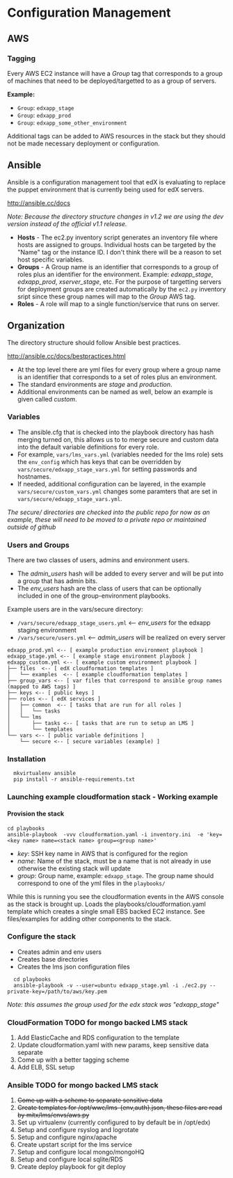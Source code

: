 # Configuration Management
## AWS

### Tagging

Every AWS EC2 instance will have a *Group* tag that corresponds to a group of machines that need to be deployed/targetted to as a group of servers. 

**Example:**
* `Group`: `edxapp_stage`
* `Group`: `edxapp_prod`
* `Group`: `edxapp_some_other_environment`
 
Additional tags can be added to AWS resources in the stack but they should not be made necessary deployment or configuration.

## Ansible

Ansible is a configuration management tool that edX is evaluating to replace the puppet environment 
that is currently being used for edX servers.

http://ansible.cc/docs

_Note: Because the directory structure changes in v1.2 we are using the dev version instead of the official v1.1 release._


* __Hosts__ -  The ec2.py inventory script generates an inventory file where hosts are assigned to groups. Individual hosts can be targeted by the "Name" tag or the instance ID. I don't think there will be a reason to set host specific variables.
* __Groups__ - A Group name is an identifier that corresponds to a group of roles plus an identifier for the environment.  Example: _edxapp_stage_, _edxapp_prod_, _xserver_stage_, etc.  For the purpose of targetting servers for deployment groups are created automatically by the `ec2.py` inventory sript since these group names will map to the _Group_ AWS tag. 
* __Roles__  - A role will map to a single function/service that runs on server.

## Organization

The directory structure should follow Ansible best practices.

http://ansible.cc/docs/bestpractices.html

* At the top level there are yml files for every group where a group name is an identifier that corresponds to a set of roles plus an environment.  
* The standard environments are _stage_ and _production_.
* Additional environments can be named as well, below an example is given called _custom_.


### Variables

* The ansible.cfg that is checked into the playbook directory has hash merging turned on, this allows
us to to merge secure and custom data into the default variable definitions for every role.
* For example, `vars/lms_vars.yml` (variables needed for the lms role) sets the `env_config` which has keys that can be overridden by `vars/secure/edxapp_stage_vars.yml` for setting passwords and hostnames.  
* If needed, additional configuration can be layered, in the example `vars/secure/custom_vars.yml` changes some paramters that are set in `vars/secure/edxapp_stage_vars.yml`.

_The secure/ directories are checked into the public repo for now as an example, these will need to be moved to a private repo or maintained outside of github_

### Users and Groups

There are two classes of users, admins and environment users.

* The *admin_users* hash will be added to every server and will be put into a group that has admin bits.
* The *env_users* hash are the class of users that can be optionally included in one of the group-environment playbooks.


Example users are in the vars/secure directory:

* `/vars/secure/edxapp_stage_users.yml` <-- *env_users* for the edxapp staging environment  
* `/vars/secure/users.yml` <-- *admin_users* will be realized on every server


```
edxapp_prod.yml <-- [ example production environment playbook ]
edxapp_stage.yml <-- [ example stage environment playbook ]
edxapp_custom.yml <-- [ example custom environment playbook ]
├── files  <-- [ edX cloudformation templates ]
│   └── examples  <-- [ example cloudformation templates ]
├── group_vars <-- [ var files that correspond to ansible group names (mapped to AWS tags) ]
├── keys <-- [ public keys ]
├── roles <-- [ edX services ]
│   ├── common  <-- [ tasks that are run for all roles ]
│   │   └── tasks
│   └── lms 
│       ├── tasks <-- [ tasks that are run to setup an LMS ]
│       └── templates
└── vars <-- [ public variable definitions ]
    └── secure <-- [ secure variables (example) ]

```
    

### Installation

```
  mkvirtualenv ansible
  pip install -r ansible-requirements.txt
```

### Launching example cloudformation stack - Working example

#### Provision the stack

  ```
  cd playbooks
  ansible-playbook  -vvv cloudformation.yaml -i inventory.ini  -e 'key=<key name> name=<stack name> group=<group name>'
  ```
  
* _key_: SSH key name in AWS that is configured for the region
* _name_: Name of the stack, must be a name that is not already in use otherwise the existing stack will update
* _group_: Group name, example: `edxapp_stage`.  The group name should correspond to one of the yml files in the `playbooks/`


While this is running you see the cloudformation events in the AWS console as the stack is brought up.
Loads the playbooks/cloudformation.yaml template which creates a single small EBS backed EC2 instance.
See files/examples for adding other components to the stack.


  
### Configure the stack

* Creates admin and env users
* Creates base directories
* Creates the lms json configuration files

```
  cd playbooks
  ansible-playbook -v --user=ubuntu edxapp_stage.yml -i ./ec2.py --private-key=/path/to/aws/key.pem
```

*Note: this assumes the group used for the edx stack was "edxapp_stage"*



### CloudFormation TODO for mongo backed LMS stack

1. Add ElasticCache and RDS configuration to the template
2. Update cloudformation.yaml with new params, keep sensitive data separate
3. Come up with a better tagging scheme
4. Add ELB, SSL setup

### Ansible TODO for mongo backed LMS stack

1. ~~Come up with a scheme to separate sensitive data~~
2. ~~Create templates for /opt/wwc/lms-{env,auth}.json, these files are read by mitx/lms/envs/aws.py~~
3. Set up virtualenv (currently configured to by default be in /opt/edx)
4. Setup and configure rsyslog and logrotate
5. Setup and configure nginx/apache
5. Create upstart script for the lms service
6. Setup and configure local mongo/mongoHQ
7. Setup and configure local sqlite/RDS
8. Create deploy playbook for git deploy


  
  
